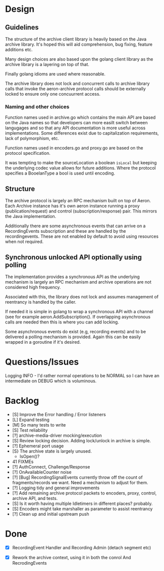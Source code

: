 # Design

## Guidelines

The structure of the archive client library is heavily based on the
Java archive library. It's hoped this will aid comprehension, bug fixing,
feature additions etc.

Many design choices are also based upon the golang client library as
the archive library is a layering on top of that.

Finally golang idioms are used where reasonable.

The archive library does not lock and concurrent calls to archive
library calls that invoke the aeron-archive protocol calls should be
externally locked to ensure only one concuurrent access.

### Naming and other choices

Function names used in archive.go which contains the main API are
based on the Java names so that developers can more easilt switch
between langugages and so that any API documentation is more useful
across implementations. Some differences exist due to capitalization
requirements, lack of polymorphism, etc.

Function names used in encoders.go and proxy.go are based on the
protocol specification.

It was tempting to make the sourceLocation a boolean ```isLocal``` but
keeping the underlying codec value allows for future additions. Where
the protocol specifies a BooelanType a bool is used until encoding.

## Structure

The archive protocol is largely an RPC mechanism built on top of
Aeron. Each Archive instance has it's own aeron instance running a
proxy (publication/request) and control (subscription/response)
pair. This mirrors the Java implementation.

Additionally there are some asynchronous events that can arrive on a
RecordingEvents subscription and these are handled by the
recordingevents. These are not enabled by default to avoid using
resources when not required.

## Synchronous unlocked API optionally using polling

The implementation provides a synchronous API as the underlying
mechanism is largely an RPC mechanism and archive operations are not
considered high frequency.

Associated with this, the library does not lock and assumes management
of reentrancy is handled by the caller.

If needed it is simple in golang to wrap a synchronous API with a
channel (see for example aeron.AddSubscription(). If overlapping
asynchronous calls are needed then this is where you can add locking.

Some asynchronous events do exist (e.g, recording events) and to be
delivered a polling mechanism is provided. Again this can be easily
wrapped in a goroutine if it's desired.

# Questions/Issues

Logging INFO - I'd rather normal operations to be NORMAL so I can have
an intermediate on DEBUG which is voluminous.

# Backlog
 * [S] Improve the Error handling / Error listeners
 * [L] Expand testing
  * [M] So many tests to write
  * [S] Test reliability
  * [?] archive-media-driver mocking/execution
 * [S] Review locking decision. Adding lock/unlock in archive is simple.
 * [?] Ephemeral port usage
 * [S} The archive state is largely unused. 
   * IsOpen()?
 * 41 FIXMEs
 * [?] AuthConnect, Challenge/Response
 * [?] OnAvailableCounter noise
 * [?] [Bug] RecordingSignalEvents currently throw off the count of
   fragments/records we want. Need a mechanism to adjust for them.
 * [?] Logging tidy and general improvements
 * [?] Add remaining archive protocol packets to encoders, proxy, control, archive API, and tests.
 * [S] Is it worth having multiple Idletimers in different places? probably.
 * [S] Encoders might take marshaller as parameter to assist reentrancy
 * [?] Clean up and initial upstream push
 

# Done
 * [x] RecordingEvent Handler and Recording Admin (detach segment etc)
 * [x] Rework the archive context, using it in both the conrol And RecrodingEvents

